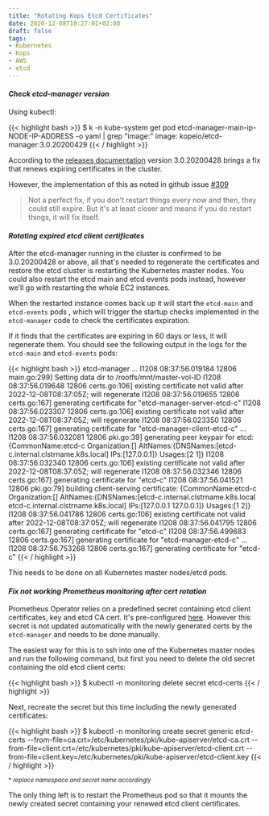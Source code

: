 ```yaml
---
title: "Rotating Kops Etcd Certificates"
date: 2020-12-08T18:27:01+02:00
draft: false
tags:
- Kubernetes
- Kops
- AWS
- etcd
---
```



#### *Check etcd-manager version*

Using kubectl:

{{< highlight bash >}}
$ k -n kube-system get pod etcd-manager-main-ip-NODE-IP-ADDRESS -o yaml | grep "image\:"
    image: kopeio/etcd-manager:3.0.20200429
{{< / highlight >}}

According to the [releases documentation](https://github.com/kopeio/etcd-manager/releases) version 3.0.20200428 brings a fix that renews expiring certificates in the cluster.

However, the implementation of this as noted in github issue [#309](https://github.com/kopeio/etcd-manager/pull/309) 

> Not a perfect fix, if you don't restart things every now and then, they could still expire. But it's at least closer and means if you do restart things, it will fix itself.

#### *Rotating expired etcd client certificates*

After the etcd-manager running in the cluster is confirmed to be 3.0.20200428 or above, all that's needed to regenerate the certificates and restore the etcd cluster is restarting the Kubernetes master nodes. You could also restart the etcd main and etcd events pods instead, however we'll go with restarting the whole EC2 instances.

When the restarted instance comes back up it will start the `etcd-main` and `etcd-events` pods , which will trigger the startup checks implemented in the `etcd-manager` code to check the certificates expiration. 

If it finds that the certificates are expiring in 60 days or less, it will regenerate them. You should see the following output in the logs for the `etcd-main` and `etcd-events` pods:

{{< highlight bash >}}
etcd-manager
...
I1208 08:37:56.019184   12806 main.go:299] Setting data dir to /rootfs/mnt/master-vol-ID
I1208 08:37:56.019648   12806 certs.go:106] existing certificate not valid after 2022-12-08T08:37:05Z; will regenerate
I1208 08:37:56.019655   12806 certs.go:167] generating certificate for "etcd-manager-server-etcd-c"
I1208 08:37:56.023307   12806 certs.go:106] existing certificate not valid after 2022-12-08T08:37:05Z; will regenerate
I1208 08:37:56.023350   12806 certs.go:167] generating certificate for "etcd-manager-client-etcd-c"
...
I1208 08:37:56.032081   12806 pki.go:39] generating peer keypair for etcd: {CommonName:etcd-c Organization:[] AltNames:{DNSNames:[etcd-c.internal.clstrname.k8s.local] IPs:[127.0.0.1]} Usages:[2 1]}
I1208 08:37:56.032340   12806 certs.go:106] existing certificate not valid after 2022-12-08T08:37:05Z; will regenerate
I1208 08:37:56.032346   12806 certs.go:167] generating certificate for "etcd-c"
I1208 08:37:56.041521   12806 pki.go:79] building client-serving certificate: {CommonName:etcd-c Organization:[] AltNames:{DNSNames:[etcd-c.internal.clstrname.k8s.local etcd-c.internal.clstrname.k8s.local] IPs:[127.0.0.1 127.0.0.1]} Usages:[1 2]}
I1208 08:37:56.041786   12806 certs.go:106] existing certificate not valid after 2022-12-08T08:37:05Z; will regenerate
I1208 08:37:56.041795   12806 certs.go:167] generating certificate for "etcd-c"
I1208 08:37:56.499683   12806 certs.go:167] generating certificate for "etcd-manager-etcd-c"
...
I1208 08:37:56.753268   12806 certs.go:167] generating certificate for "etcd-c"
{{< / highlight >}}

This needs to be done on all Kubernetes master nodes/etcd pods.

#### *Fix not working Prometheus monitoring after cert rotation*

Prometheus Operator relies on a predefined secret containing etcd client certificates, key and etcd CA cert. It's pre-configured [here](https://github.com/prometheus-community/helm-charts/blob/f1729dcfd2040660d4f3dcbe3b2f797415990711/charts/kube-prometheus-stack/values.yaml#L1635). However this secret is not updated automatically with the newly generated certs by the `etcd-manager` and needs to be done manually.

The easiest way for this is to ssh into one of the Kubernetes master nodes and run the following command, but first you need to delete the old secret containing the old etcd client certs:

{{< highlight bash >}}
$ kubectl -n monitoring delete secret etcd-certs
{{< / highlight >}}

Next, recreate the secret but this time including the newly generated certificates:

{{< highlight bash >}}
$ kubectl -n monitoring create secret generic etcd-certs --from-file=ca.crt=/etc/kubernetes/pki/kube-apiserver/etcd-ca.crt --from-file=client.crt=/etc/kubernetes/pki/kube-apiserver/etcd-client.crt --from-file=client.key=/etc/kubernetes/pki/kube-apiserver/etcd-client.key
{{< / highlight >}}

<sup>* *replace namespace and secret name accordingly*</sup>

The only thing left is to restart the Prometheus pod so that it mounts the newly created secret containing your renewed etcd client certificates.
